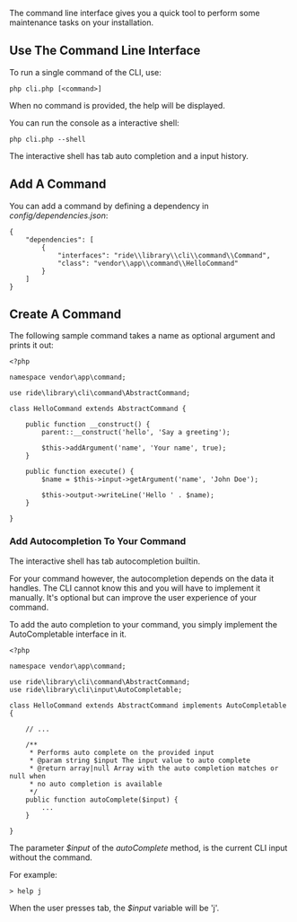 The command line interface gives you a quick tool to perform some maintenance tasks on your installation.

## Use The Command Line Interface

To run a single command of the CLI, use:

    php cli.php [<command>]
    
When no command is provided, the help will be displayed.
    
You can run the console as a interactive shell:

    php cli.php --shell
    
The interactive shell has tab auto completion and a input history. 

## Add A Command

You can add a command by defining a dependency in _config/dependencies.json_:

    {
        "dependencies": [
            {
                "interfaces": "ride\\library\\cli\\command\\Command",
                "class": "vendor\\app\\command\\HelloCommand"
            }
        ]
    } 

## Create A Command

The following sample command takes a name as optional argument and prints it out:

    <?php
    
    namespace vendor\app\command;
    
    use ride\library\cli\command\AbstractCommand;

    class HelloCommand extends AbstractCommand {
    
        public function __construct() {
            parent::__construct('hello', 'Say a greeting');
            
            $this->addArgument('name', 'Your name', true);
        }
        
        public function execute() {
            $name = $this->input->getArgument('name', 'John Doe');

            $this->output->writeLine('Hello ' . $name);
        }
    
    }
    
### Add Autocompletion To Your Command

The interactive shell has tab autocompletion builtin.

For your command however, the autocompletion depends on the data it handles.
The CLI cannot know this and you will have to implement it manually.
It's optional but can improve the user experience of your command. 

To add the auto completion to your command, you simply implement the AutoCompletable interface in it.

    <?php
    
    namespace vendor\app\command;

    use ride\library\cli\command\AbstractCommand;
    use ride\library\cli\input\AutoCompletable;

    class HelloCommand extends AbstractCommand implements AutoCompletable {
    
        // ...
        
        /**
         * Performs auto complete on the provided input
         * @param string $input The input value to auto complete
         * @return array|null Array with the auto completion matches or null when
         * no auto completion is available
         */
        public function autoComplete($input) {
            ...
        }
    
    }
    
The parameter _$input_ of the _autoComplete_ method, is the current CLI input without the command.

For example:

    > help j
    
When the user presses tab, the _$input_ variable will be 'j'.